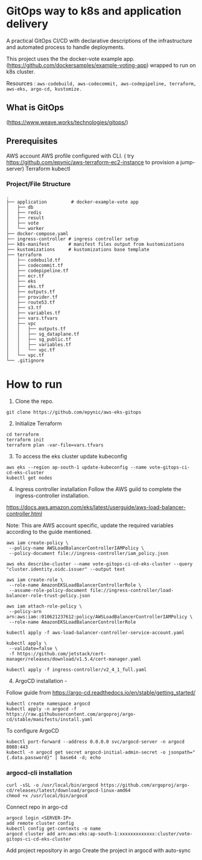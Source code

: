 # GitOps way to k8s and application delivery
 
A practical GitOps CI/CD with declarative descriptions of the infrastructure and automated process to handle deployments.

This project uses the the docker-vote example app. (https://github.com/dockersamples/example-voting-app) wrapped to run on k8s cluster.

Resources :
` aws-codebuild, aws-codecommit, aws-codepipeline, terraform, aws-eks, argo-cd, kustomize. `

## What is GitOps
(https://www.weave.works/technologies/gitops/)

## Prerequisites
AWS account
AWS profile configured with CLI. ( try https://github.com/epynic/aws-terraform-ec2-instance to provision a jump-server)
Terraform
kubectl


### Project/File Structure

```
.
├── application         # docker-example-vote app 
│   ├── db
│   ├── redis
│   ├── result
│   ├── vote
│   └── worker
├── docker-compose.yaml 
├── ingress-controller # ingress controller setup
├── k8s-manifest       # manifest files output from kustomizations
├── kustomizations     # kustomizations base template
├── terraform
│   ├── codebuild.tf
│   ├── codecommit.tf
│   ├── codepipeline.tf
│   ├── ecr.tf
│   ├── eks
│   ├── eks.tf
│   ├── outputs.tf
│   ├── provider.tf
│   ├── route53.tf
│   ├── s3.tf
│   ├── variables.tf
│   ├── vars.tfvars
│   ├── vpc
│   │   ├── outputs.tf
│   │   ├── sg_dataplane.tf
│   │   ├── sg_public.tf
│   │   ├── variables.tf
│   │   └── vpc.tf
│   └── vpc.tf
└── .gitignore
```

# How to run

1. Clone the repo.

``` 
git clone https://github.com/epynic/aws-eks-gitops
```

2. Initialize Terraform

```
cd terraform
terraform init
terraform plan -var-file=vars.tfvars
```

3. To access the eks cluster update kubeconfig
```
aws eks --region ap-south-1 update-kubeconfig --name vote-gitops-ci-cd-eks-cluster
kubectl get nodes
```

4. Ingress controller installation
Follow the AWS guild to complete the ingress-controller installation.

https://docs.aws.amazon.com/eks/latest/userguide/aws-load-balancer-controller.html

Note: This are AWS account specific, update the required variables according to the guide mentioned.

```
aws iam create-policy \
 --policy-name AWSLoadBalancerControllerIAMPolicy \
 --policy-document file://ingress-controller/iam_policy.json
```

```
aws eks describe-cluster --name vote-gitops-ci-cd-eks-cluster --query "cluster.identity.oidc.issuer" --output text
```

```
aws iam create-role \
 --role-name AmazonEKSLoadBalancerControllerRole \
 --assume-role-policy-document file://ingress-controller/load-balancer-role-trust-policy.json
```
```
aws iam attach-role-policy \
 --policy-arn arn:aws:iam::010621237612:policy/AWSLoadBalancerControllerIAMPolicy \
 --role-name AmazonEKSLoadBalancerControllerRole
```

```
kubectl apply -f aws-load-balancer-controller-service-account.yaml
```
```
kubectl apply \
 --validate=false \
 -f https://github.com/jetstack/cert-manager/releases/download/v1.5.4/cert-manager.yaml
```
```
kubectl apply -f ingress-controller/v2_4_1_full.yaml
```

4. ArgoCD installation -

Follow guide from https://argo-cd.readthedocs.io/en/stable/getting_started/

```
kubectl create namespace argocd
kubectl apply -n argocd -f https://raw.githubusercontent.com/argoproj/argo-cd/stable/manifests/install.yaml
```

To configure ArgoCD
```
kubectl port-forward --address 0.0.0.0 svc/argocd-server -n argocd 8080:443
kubectl -n argocd get secret argocd-initial-admin-secret -o jsonpath="{.data.password}" | base64 -d; echo
```

### argocd-cli installation
```
curl -sSL -o /usr/local/bin/argocd https://github.com/argoproj/argo-cd/releases/latest/download/argocd-linux-amd64
chmod +x /usr/local/bin/argocd
```

Connect repo in argo-cd
```
argocd login <SERVER-IP>
add remote cluster config
kubectl config get-contexts -o name
argocd cluster add arn:aws:eks:ap-south-1:xxxxxxxxxxxxx:cluster/vote-gitops-ci-cd-eks-cluster
```

Add project repository in argo 
Create the project in argocd with auto-sync